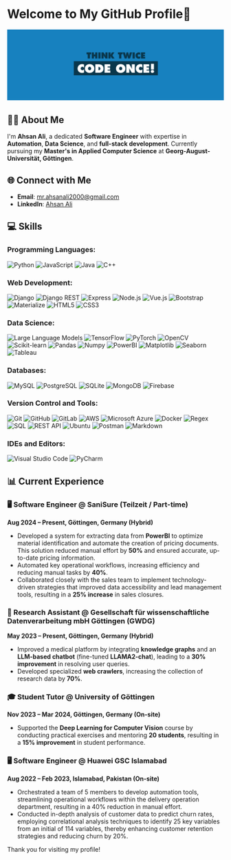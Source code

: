 # Welcome to My GitHub Profile👋

![Profile Background](./5877770.png)


## 👨‍💻 About Me

I'm **Ahsan Ali**, a dedicated **Software Engineer** with expertise in **Automation**, **Data Science**, and **full-stack development**. Currently pursuing my **Master's in Applied Computer Science** at **Georg-August-Universität, Göttingen**.



## 🌐 Connect with Me
- **Email**: [mr.ahsanali2000@gmail.com](mailto:mr.ahsanali2000@gmail.com)
- **LinkedIn**: [Ahsan Ali](https://www.linkedin.com/in/ahsan-ali)



## 💻 Skills
### Programming Languages:
![Python](https://img.shields.io/badge/Python-3776AB?style=for-the-badge&logo=python&logoColor=white)
![JavaScript](https://img.shields.io/badge/JavaScript-F7DF1E?style=for-the-badge&logo=javascript&logoColor=black)
![Java](https://img.shields.io/badge/Java-007396?style=for-the-badge&logo=java&logoColor=white)
![C++](https://img.shields.io/badge/C++-00599C?style=for-the-badge&logo=cplusplus&logoColor=white)

### Web Development:
![Django](https://img.shields.io/badge/Django-092E20?style=for-the-badge&logo=django&logoColor=white)
![Django REST](https://img.shields.io/badge/Django%20REST-ff1709?style=for-the-badge&logo=django&logoColor=white)
![Express](https://img.shields.io/badge/Express-000000?style=for-the-badge&logo=express&logoColor=white)
![Node.js](https://img.shields.io/badge/Node.js-339933?style=for-the-badge&logo=nodedotjs&logoColor=white)
![Vue.js](https://img.shields.io/badge/Vue.js-4FC08D?style=for-the-badge&logo=vuedotjs&logoColor=white)
![Bootstrap](https://img.shields.io/badge/Bootstrap-7952B3?style=for-the-badge&logo=bootstrap&logoColor=white)
![Materialize](https://img.shields.io/badge/Materialize-EE6E73?style=for-the-badge&logo=material-design&logoColor=white)
![HTML5](https://img.shields.io/badge/HTML5-E34F26?style=for-the-badge&logo=html5&logoColor=white)
![CSS3](https://img.shields.io/badge/CSS3-1572B6?style=for-the-badge&logo=css3&logoColor=white)

### Data Science:
![Large Language Models](https://img.shields.io/badge/Large%20Language%20Models-00599C?style=for-the-badge&logo=ai&logoColor=white)
![TensorFlow](https://img.shields.io/badge/TensorFlow-FF6F00?style=for-the-badge&logo=tensorflow&logoColor=white)
![PyTorch](https://img.shields.io/badge/PyTorch-EE4C2C?style=for-the-badge&logo=pytorch&logoColor=white)
![OpenCV](https://img.shields.io/badge/OpenCV-5C3EE8?style=for-the-badge&logo=opencv&logoColor=white)
![Scikit-learn](https://img.shields.io/badge/Scikit--learn-F7931E?style=for-the-badge&logo=scikit-learn&logoColor=white)
![Pandas](https://img.shields.io/badge/Pandas-150458?style=for-the-badge&logo=pandas&logoColor=white)
![Numpy](https://img.shields.io/badge/Numpy-013243?style=for-the-badge&logo=numpy&logoColor=white)
![PowerBI](https://img.shields.io/badge/PowerBI-F2C811?style=for-the-badge&logo=powerbi&logoColor=black)
![Matplotlib](https://img.shields.io/badge/Matplotlib-11557C?style=for-the-badge&logo=matplotlib&logoColor=white)
![Seaborn](https://img.shields.io/badge/Seaborn-4B8BBE?style=for-the-badge&logo=python&logoColor=white)
![Tableau](https://img.shields.io/badge/Tableau-E97627?style=for-the-badge&logo=tableau&logoColor=white)

### Databases:
![MySQL](https://img.shields.io/badge/MySQL-4479A1?style=for-the-badge&logo=mysql&logoColor=white)
![PostgreSQL](https://img.shields.io/badge/PostgreSQL-4169E1?style=for-the-badge&logo=postgresql&logoColor=white)
![SQLite](https://img.shields.io/badge/SQLite-003B57?style=for-the-badge&logo=sqlite&logoColor=white)
![MongoDB](https://img.shields.io/badge/MongoDB-47A248?style=for-the-badge&logo=mongodb&logoColor=white)
![Firebase](https://img.shields.io/badge/Firebase-FFCA28?style=for-the-badge&logo=firebase&logoColor=white)

### Version Control and Tools:
![Git](https://img.shields.io/badge/Git-F05032?style=for-the-badge&logo=git&logoColor=white)
![GitHub](https://img.shields.io/badge/GitHub-181717?style=for-the-badge&logo=github&logoColor=white)
![GitLab](https://img.shields.io/badge/GitLab-FC6D26?style=for-the-badge&logo=gitlab&logoColor=white)
![AWS](https://img.shields.io/badge/AWS-232F3E?style=for-the-badge&logo=amazonaws&logoColor=white)
![Microsoft Azure](https://img.shields.io/badge/Microsoft%20Azure-0089D6?style=for-the-badge&logo=microsoftazure&logoColor=white)
![Docker](https://img.shields.io/badge/Docker-2496ED?style=for-the-badge&logo=docker&logoColor=white)
![Regex](https://img.shields.io/badge/Regex-00599C?style=for-the-badge&logo=regex&logoColor=white)
![SQL](https://img.shields.io/badge/SQL-003B57?style=for-the-badge&logo=sql&logoColor=white)
![REST API](https://img.shields.io/badge/REST%20API-FF6F00?style=for-the-badge&logo=restapi&logoColor=white)
![Ubuntu](https://img.shields.io/badge/Ubuntu-E95420?style=for-the-badge&logo=ubuntu&logoColor=white)
![Postman](https://img.shields.io/badge/Postman-FF6C37?style=for-the-badge&logo=postman&logoColor=white)
![Markdown](https://img.shields.io/badge/Markdown-000000?style=for-the-badge&logo=markdown&logoColor=white)

### IDEs and Editors:
![Visual Studio Code](https://img.shields.io/badge/Visual%20Studio%20Code-0078D4?style=for-the-badge&logo=visual-studio-code&logoColor=white)
![PyCharm](https://img.shields.io/badge/PyCharm-000000?style=for-the-badge&logo=pycharm&logoColor=white)





## 📊 Current Experience

### 🖥️ Software Engineer @ SaniSure (Teilzeit / Part-time)
**Aug 2024 – Present, Göttingen, Germany (Hybrid)**

- Developed a system for extracting data from **PowerBI** to optimize material identification and automate the creation of pricing documents. This solution reduced manual effort by **50%** and ensured accurate, up-to-date pricing information.
- Automated key operational workflows, increasing efficiency and reducing manual tasks by **40%**.
- Collaborated closely with the sales team to implement technology-driven strategies that improved data accessibility and lead management tools, resulting in a **25% increase** in sales closures.



### 📡 Research Assistant @ Gesellschaft für wissenschaftliche Datenverarbeitung mbH Göttingen (GWDG)
**May 2023 – Present, Göttingen, Germany (Hybrid)**

- Improved a medical platform by integrating **knowledge graphs** and an **LLM-based chatbot** (fine-tuned **LLAMA2-chat**), leading to a **30% improvement** in resolving user queries.
- Developed specialized **web crawlers**, increasing the collection of research data by **70%**.


### 🎓 Student Tutor @ University of Göttingen
**Nov 2023 – Mar 2024, Göttingen, Germany (On-site)**

- Supported the **Deep Learning for Computer Vision** course by conducting practical exercises and mentoring **20 students**, resulting in a **15% improvement** in student performance.


### 🖥️ Software Engineer @ Huawei GSC Islamabad
**Aug 2022 – Feb 2023, Islamabad, Pakistan (On-site)**

- Orchestrated a team of 5 members to develop automation tools, streamlining operational workflows within the delivery operation department, resulting in a 40% reduction in manual effort.
- Conducted in-depth analysis of customer data to predict churn rates, employing correlational analysis techniques to identify 25 key variables from  an initial of 114 variables, thereby enhancing customer retention strategies and reducing churn by 20%.



Thank you for visiting my profile!
